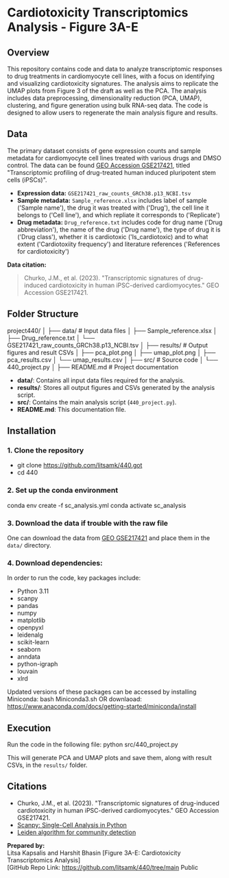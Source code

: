 # Cardiotoxicity Transcriptomics Analysis - Figure 3A-E

## Overview

This repository contains code and data to analyze transcriptomic responses to drug treatments in cardiomyocyte cell lines, with a focus on identifying and visualizing cardiotoxicity signatures. The analysis aims to replicate the UMAP plots from Figure 3 of the draft as well as the PCA. The analysis includes data preprocessing, dimensionality reduction (PCA, UMAP), clustering, and figure generation using bulk RNA-seq data. The code is designed to allow users to regenerate the main analysis figure and results.

## Data

The primary dataset consists of gene expression counts and sample metadata for cardiomyocyte cell lines treated with various drugs and DMSO control. The data can be found [GEO Accession GSE217421](https://www.ncbi.nlm.nih.gov/geo/query/acc.cgi?acc=GSE217421), titled "Transcriptomic profiling of drug-treated human induced pluripotent stem cells (iPSCs)".

- **Expression data:** `GSE217421_raw_counts_GRCh38.p13_NCBI.tsv`
- **Sample metadata:** `Sample_reference.xlsx`
includes label of sample ('Sample name'), the drug it was treated with ('Drug'), the cell line it belongs to ('Cell line'), and which repliate it corresponds to ('Replicate')
- **Drug metadata:** `Drug_reference.txt`
includes code for drug name ('Drug abbreviation'), the name of the drug ('Drug name'), the type of drug it is ('Drug class'), whether it is cardiotoxic  ('Is_cardiotoxic) and to what extent ('Cardiotoxiity frequency') and literature references ('References for cardiotoxicity')



**Data citation:**  
> Churko, J.M., et al. (2023). "Transcriptomic signatures of drug-induced cardiotoxicity in human iPSC-derived cardiomyocytes." GEO Accession GSE217421.

## Folder Structure

project440/
│
├── data/ # Input data files 
│ ├── Sample_reference.xlsx
│ ├── Drug_reference.txt
│ └── GSE217421_raw_counts_GRCh38.p13_NCBI.tsv
│
├── results/ # Output figures and result CSVs
│ ├── pca_plot.png
│ ├── umap_plot.png
│ ├── pca_results.csv
│ └── umap_results.csv
│
├── src/ # Source code
│ └── 440_project.py
│
├── README.md # Project documentation

- **data/**: Contains all input data files required for the analysis. 
- **results/**: Stores all output figures and CSVs generated by the analysis script.
- **src/**: Contains the main analysis script (`440_project.py`).
- **README.md**: This documentation file.

## Installation

### 1. Clone the repository

- git clone https://github.com/litsamk/440.got
- cd 440


### 2. Set up the conda environment

conda env create -f sc_analysis.yml
conda activate sc_analysis


### 3. Download the data if trouble with the raw file

One can download the data from [GEO GSE217421](https://www.ncbi.nlm.nih.gov/geo/query/acc.cgi?acc=GSE217421) and place them in the `data/` directory.

### 4. Download dependencies:


In order to run the code, key packages include:
- Python 3.11
- scanpy
- pandas
- numpy
- matplotlib
- openpyxl
- leidenalg
- scikit-learn
- seaborn
- anndata
- python-igraph
- louvain
- xlrd

Updated versions of these packages can be accessed by installing Miniconda:
bash Miniconda3.sh
OR downlaoad: https://www.anaconda.com/docs/getting-started/miniconda/install 

## Execution

Run the code in the following file: python src/440_project.py

This will generate PCA and UMAP plots and save them, along with result CSVs, in the `results/` folder.

## Citations

- Churko, J.M., et al. (2023). "Transcriptomic signatures of drug-induced cardiotoxicity in human iPSC-derived cardiomyocytes." GEO Accession GSE217421.
- [Scanpy: Single-Cell Analysis in Python](https://scanpy.readthedocs.io/)
- [Leiden algorithm for community detection](https://www.nature.com/articles/s41598-019-41695-z)


**Prepared by:**  
Litsa Kapsalis and Harshit Bhasin
[Figure 3A-E: Cardiotoxicity Transcriptomics Analysis]  
[GitHub Repo Link: https://github.com/litsamk/440/tree/main
Public

